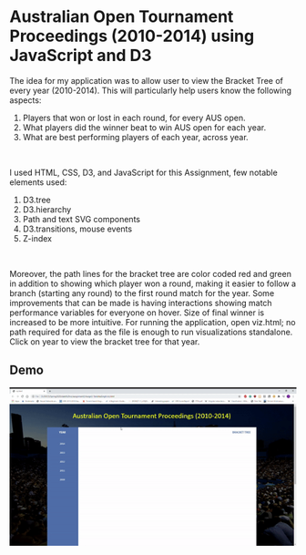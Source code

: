 # Australian Open Tournament Proceedings (2010-2014) using JavaScript and D3

The idea for my application was to allow user to view the Bracket Tree of every year (2010-2014). This will particularly help users know the following aspects:
1.	Players that won or lost in each round, for every AUS open.
2.	What players did the winner beat to win AUS open for each year.
3.	What are best performing players of each year, across year.
<br>

I used HTML, CSS, D3, and JavaScript for this Assignment, few notable elements used:
1.	D3.tree
2.	D3.hierarchy
3.	Path and text SVG components
4.	D3.transitions, mouse events
5.	Z-index
<br>

Moreover, the path lines for the bracket tree are color coded red and green in addition to showing which player won a round, making it easier to follow a branch (starting any round) to the first round match for the year. Some improvements that can be made is having interactions showing match performance variables for everyone on hover. Size of final winner is increased to be more intuitive.
For running the application, open viz.html; no path required for data as the file is enough to run visualizations standalone. Click on year to view the bracket tree for that year.

## Demo 
<p align= "center">
<img src="https://raw.githubusercontent.com/tanishkasingh9/TreeBracketD3/master/treebracdemo.gif">
</p>
